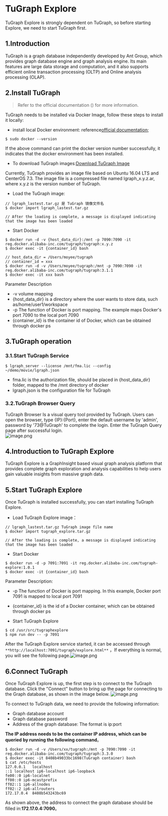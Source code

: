 # TuGraph Explore

TuGraph Explore is strongly dependent on TuGraph, so before starting Explore, we need to start TuGraph first.
<a name="lGD6j"></a>

## 1.Introduction

TuGraph is a graph database independently developed by Ant Group, which provides graph database engine and graph analysis engine. Its main features are large data storage and computation, and it also supports efficient online transaction processing (OLTP) and Online analysis processing (OLAP).
<a name="BOZFL"></a>

## 2.Install TuGraph

> Refer to the official documentation () for more information.

TuGraph needs to be installed via Docker Image, follow these steps to install it locally:

- install local Docker environment: reference[official documentation](https://docs.docker.com/get-started/);

```shell
$ sudo docker --version
```

If the above command can print the docker version number successfully, it indicates that the docker environment has been installed.

- To download TuGraph images:[Download TuGraph Image](https://tugraph-web.oss-cn-beijing.aliyuncs.com/tugraph/tugraph-3.3.0/TuGraph-Image-3.3.0.tar.gz)

Currently, TuGraph provides an image file based on Ubuntu 16.04 LTS and CenterOS 7.3. The image file is a compressed file named lgraph_x.y.z.ar, where x.y.z is the version number of TuGraph.

- Load the TuGraph image:

```shell
// lgraph_lastest.tar.gz 是 TuGraph 镜像文件名
$ docker import lgraph_lastest.tar.gz

// After the loading is complete, a message is displayed indicating that the image has been loaded
```

- Start Docker

```shell
$ docker run -d -v {host_data_dir}:/mnt -p 7090:7090 -it reg.docker.alibaba-inc.com/tugraph/tugraph:x.y.z
$ docker exec -it {container_id} bash

// host_data_dir = /Users/moyee/tugraph
// container_id = xxx
$ docker run -d -v /Users/moyee/tugraph:/mnt -p 7090:7090 -it reg.docker.alibaba-inc.com/tugraph/tugraph:3.1.1
$ docker exec -it xxx bash

```

Parameter Description

- -v volume mapping
- {host_data_dir} is a directory where the user wants to store data, such as/home/user1/workspace
- -p The function of Docker is port mapping. The example maps Docker's port 7090 to the local port 7090
- {container_id} is the container id of Docker, which can be obtained through docker ps

<a name="LOzYE"></a>

## 3.TuGraph operation

<a name="zLris"></a>

### 3.1.Start TuGraph Service

```shell
$ lgraph_server --license /mnt/fma.lic --config ~/demo/movie/lgraph.json
```

- fma.lic is the authorization file, should be placed in {host_data_dir} folder, mapped to the /mnt directory of docker
- lgraph.json is the configuration file for TuGraph

<a name="OUx1A"></a>

### 3.2.TuGraph Browser Query

TuGraph Browser Is a visual query tool provided by TuGraph. Users can open the browser, type {IP}:{Port}, enter the default username by 'admin', password by '73@TuGraph' to complete the login. Enter the TuGraph Query page after successful login.<br />![image.png](https://tugraph-web-static.oss-cn-beijing.aliyuncs.com/%E6%96%87%E6%A1%A3/2.Operating/7.tugraph-browser-query-01.png)
<a name="wGOCA"></a>

## 4.Introduction to TuGraph Explore

TuGraph Explore is a GraphInsight based visual graph analysis platform that provides complete graph exploration and analysis capabilities to help users gain valuable insights from massive graph data.

<a name="uw3UH"></a>

## 5.Start TuGraph Explore

Once TuGraph is installed successfully, you can start installing TuGraph Explore.

- Load TuGraph Explore image：

```shell
// lgraph_lastest.tar.gz TuGraph image file name 
$ docker import tugraph_explore.tar.gz

// After the loading is complete, a message is displayed indicating that the image has been loaded
```

- Start Docker

```shell
$ docker run -d -p 7091:7091 -it reg.docker.alibaba-inc.com/tugraph-explore:1.0.1
$ docker exec -it {container_id} bash
```

Parameter Description:

- -p The function of Docker is port mapping. In this example, Docker port 7091 is mapped to local port 7091
- {container_id} is the id of a Docker container, which can be obtained through docker ps

- Start TuGraph Explore

```shell
$ cd /usr/src/tugraphexplore
$ npm run dev -- -p 7091
```

After the TuGraph Explore service started, it can be accessed through `**http://localhost:7091/tugraph/explore.html**` ，If everything is normal, you will see the following page.![image.png](https://tugraph-web-static.oss-cn-beijing.aliyuncs.com/tugraph-expolore/tugraph-explore-index.png)

## 6.Connect TuGraph

Once TuGraph Explore is up, the first step is to connect to the TuGraph database. Click the "Connect" button to bring up the page for connecting to the Graph database, as shown in the image below.
![image.png](https://gw.alipayobjects.com/mdn/rms_fa12c2/afts/img/A*JEUKRYMH--4AAAAAAAAAAAAAARQnAQ)

To connect to TuGraph data, we need to provide the following information:

- Graph database account
- Graph database password
- Address of the graph database: The format is ip:port

**The IP address needs to be the container IP address, which can be queried by running the following command**。

```
$ docker run -d -v /Users/xx/tugraph:/mnt -p 7090:7090 -it reg.docker.alibaba-inc.com/tugraph/tugraph:3.3.0
$ docker exec -it 8408b49033bc1698(TuGraph container) bash
$ cat /etc/hosts
127.0.0.1	localhost
::1	localhost ip6-localhost ip6-loopback
fe00::0	ip6-localnet
ff00::0	ip6-mcastprefix
ff02::1	ip6-allnodes
ff02::2	ip6-allrouters
172.17.0.4	8408b543243bc69
```

As shown above, the address to connect the graph database should be filled in:**172.17.0.4:7090**。
